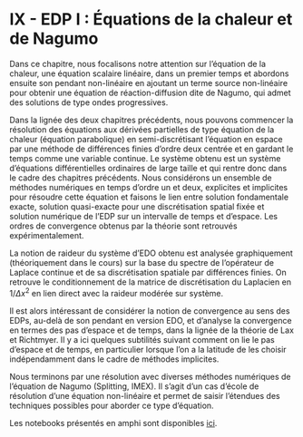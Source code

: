 # IX - EDP I : Équations de la chaleur et de Nagumo

Dans ce chapitre, nous focalisons notre attention sur l’équation de la chaleur, une équation scalaire linéaire, dans un premier temps et abordons ensuite son pendant non-linéaire en ajoutant un terme source non-linéaire pour obtenir une équation de réaction-diffusion dite de Nagumo, qui admet des solutions de type ondes progressives.

Dans la lignée des deux chapitres précédents, nous pouvons commencer la résolution des équations aux dérivées partielles de type équation de la chaleur (équation parabolique) en semi-discrétisant l’équation en espace par une méthode de différences finies d’ordre deux centrée et en gardant le temps comme une variable continue. Le système obtenu est un système d’équations différentielles ordinaires de large taille et qui rentre donc dans le cadre des chapitres précédents. Nous considérons un ensemble de méthodes numériques en temps d’ordre un et deux, explicites et implicites pour résoudre cette équation et faisons le lien entre solution fondamentale exacte, solution quasi-exacte pour une discrétisation spatial fixée et solution numérique de l’EDP sur un intervalle de temps et d’espace. Les ordres de convergence obtenus par la théorie sont retrouvés expérimentalement.

La notion de raideur du système d’EDO obtenu est analysée graphiquement (théoriquement dans le cours) sur la base du spectre de l’opérateur de Laplace continue et de sa discrétisation spatiale par différences finies. On retrouve le conditionnement de la matrice de discrétisation du Laplacien en $1/\Delta x^2$ en lien direct avec la raideur modérée sur système.

Il est alors intéressant de considérer la notion de convergence au sens des EDPs, au-delà de son pendant en version EDO, et d’analyse la convergence en termes des pas d’espace et de temps, dans la lignée de la théorie de Lax et Richtmyer. Il y a ici quelques subtilités suivant comment on lie le pas d’espace et de temps, en particulier lorsque l’on a la latitude de les choisir indépendamment dans le cadre de méthodes implicites. 

Nous terminons par une résolution avec diverses méthodes numériques de l’équation de Nagumo (Splitting, IMEX). Il s’agit d’un cas d’école de résolution d’une équation non-linéaire et permet de saisir l’étendues des techniques possibles pour aborder ce type d’équation.

Les notebooks présentés en amphi sont disponibles [ici](https://moodle.polytechnique.fr/pluginfile.php/325586/mod_folder/content/0/MAP412_Amphi9_Notebooks.zip?forcedownload=1).

